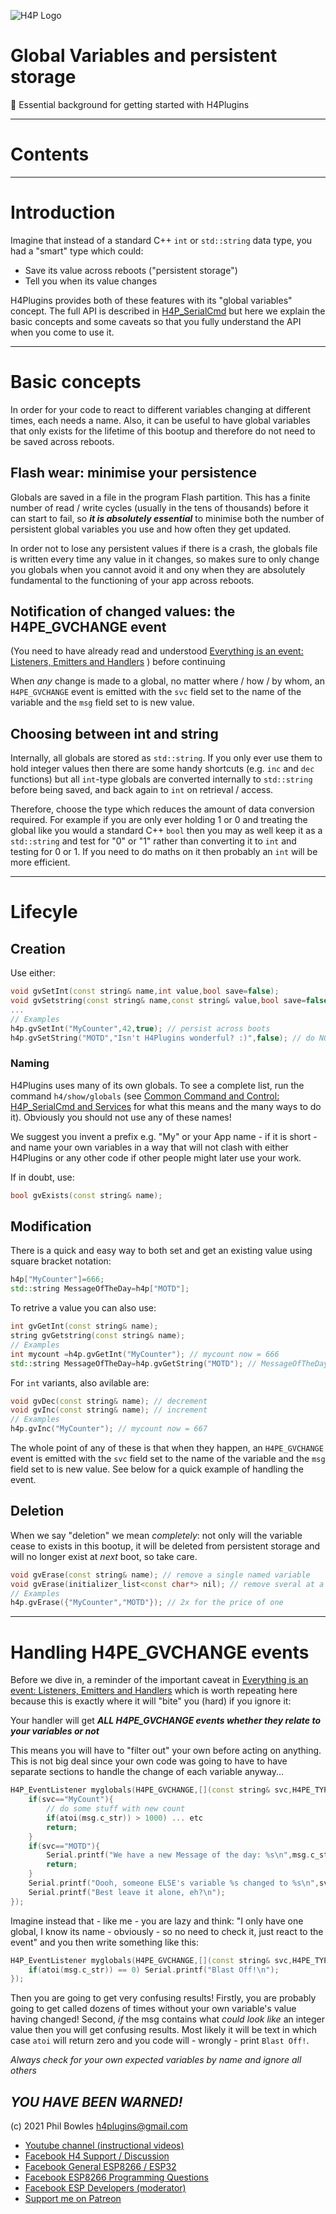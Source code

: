 ![H4P Logo](../assets/DiagLogo.jpg)
# Global Variables and persistent storage

:gem: Essential background for getting started with H4Plugins

---

# Contents


---

# Introduction

Imagine that instead of a standard C++ `int` or `std::string` data type, you had a "smart" type which could:

* Save its value across reboots ("persistent storage")
* Tell you when its value changes

H4Plugins provides both of these features with its "global variables" concept. The full API is described in [H4P_SerialCmd](h4p.md) but here we explain the basic concepts and some caveats so that you fully understand the API when you come to use it.

---

# Basic concepts

In order for your code to react to different variables changing at different times, each needs a name. Also, it can be useful to have global variables that only exists for the lifetime of this bootup and therefore do not need to be saved across reboots.

## Flash wear: minimise your persistence

Globals are saved in a file in the program Flash partition. This has a finite number of read / write cycles (usually in the tens of thousands) before it can start to fail, so ***it is absolutely essential*** to minimise both the number of persistent global variables you use and how often they get updated.

In order not to lose any persistent values if there is a crash, the globals file is written every time any value in it changes, so makes sure to only change you globals when you cannot avoid it and ony when they are absolutely fundamental to the functioning of your app across reboots.

## Notification of changed values: the H4PE_GVCHANGE event

(You need to have already read and understood [Everything is an event: Listeners, Emitters and Handlers](events.md) ) before continuing

When *any* change is made to a global, no matter where / how / by whom, an `H4PE_GVCHANGE` event is emitted with the `svc` field set to the name of the variable and the `msg` field set to is new value.

## Choosing between int and string

Internally, all globals are stored as `std::string`. If you only ever use them to hold integer values then there are some handy shortcuts (e.g. `inc` and `dec` functions) but all `int`-type globals are converted internally to  `std::string` before being saved, and back again to `int` on retrieval / access.

Therefore, choose the type which reduces the amount of data conversion required. For example if you are only ever holding 1 or 0 and treating the global like you would a standard C++ `bool` then you may as well keep it as a `std::string` and test for "0" or "1" rather than converting it to `int` and testing for 0 or 1. If you need to do maths on it then probably an `int` will be more efficient.

---

# Lifecyle

## Creation

Use either:

```cpp
void gvSetInt(const string& name,int value,bool save=false);
void gvSetstring(const string& name,const string& value,bool save=false);
...
// Examples
h4p.gvSetInt("MyCounter",42,true); // persist across boots
h4p.gvSetString("MOTD","Isn't H4Plugins wonderful? :)",false); // do NOT persist across boots
```

### Naming

H4Plugins uses many of its own globals. To see a complete list, run the command `h4/show/globals` (see [Common Command and Control: H4P_SerialCmd and Services](ccc.md) for what this means and the many ways to do it). Obviously you should not use any of these names!

We suggest you invent a prefix e.g. "My" or your App name - if it is short - and name your own variables in a way that will not clash with either H4Plugins or any other code if other people might later use your work.

If in doubt, use:

```cpp
bool gvExists(const string& name);
```

## Modification

There is a quick and easy way to both set and get an existing value using square bracket notation:

```cpp
h4p["MyCounter"]=666;
std::string MessageOfTheDay=h4p["MOTD"];
```

To retrive a value you can also use:

```cpp
int gvGetInt(const string& name);
string gvGetstring(const string& name);
// Examples
int mycount =h4p.gvGetInt("MyCounter"); // mycount now = 666
std::string MessageOfTheDay=h4p.gvGetString("MOTD"); // MessageOfTheDay = "Isn't H4Plugins wonderful? :)" (Answer: YES!)
```

For `int` variants, also avilable are:

```cpp
void gvDec(const string& name); // decrement
void gvInc(const string& name); // increment
// Examples
h4p.gvInc("MyCounter"); // mycount now = 667
```

The whole point of any of these is that when they happen, an `H4PE_GVCHANGE` event is emitted with the `svc` field set to the name of the variable and the `msg` field set to is new value. See below for a quick example of handling the event.

## Deletion

When we say "deletion" we mean *completely*: not only will the variable cease to exists in this bootup, it will be deleted from persistent storage and will no longer exist at *next* boot, so take care.

```cpp
void gvErase(const string& name); // remove a single named variable
void gvErase(initializer_list<const char*> nil); // remove sveral at a time using C++ initialiser list
// Examples
h4p.gvErase({"MyCounter","MOTD"}); // 2x for the price of one
```

---

# Handling H4PE_GVCHANGE events

Before we dive in, a reminder of the important caveat in [Everything is an event: Listeners, Emitters and Handlers](events.md#handling-your-own-events) which is worth repeating here because this is exactly where it will "bite" you (hard) if you ignore it:

Your handler will get ***ALL H4PE_GVCHANGE events whether they relate to your variables or not***

This means you will have to "filter out" your own before acting on anything. This is not big deal since your own code was going to have to have separate sections to handle the change of each variable anyway...

```cpp
H4P_EventListener myglobals(H4PE_GVCHANGE,[](const string& svc,H4PE_TYPE t,const string& msg){
    if(svc=="MyCount"){
        // do some stuff with new count
        if(atoi(msg.c_str)) > 1000) ... etc
        return;
    }
    if(svc=="MOTD"){
        Serial.printf("We have a new Message of the day: %s\n",msg.c_str());
        return;
    }
    Serial.printf("Oooh, someone ELSE's variable %s changed to %s\n",svc.c_str(),msg.c_str());    
    Serial.printf("Best leave it alone, eh?\n");    
});
```

Imagine instead that - like me - you are lazy and think: "I only have one global, I know its name - obviously - so no need to check it, just react to the event" and you then write something like this:

```cpp
H4P_EventListener myglobals(H4PE_GVCHANGE,[](const string& svc,H4PE_TYPE t,const string& msg){
    if(atoi(msg.c_str)) == 0) Serial.printf("Blast Off!\n");
});
```

Then you are going to get very confusing results! Firstly, you are probably going to get called dozens of times without your own variable's value having changed! Second, *if* the msg contains what *could look like* an integer value then you will get confusing results. Most likely it will be text in which case `atoi` will return zero and you code will - wrongly - print `Blast Off!`.

*Always check for your own expected variables by name and ignore all others*

***YOU HAVE BEEN WARNED!***
---

(c) 2021 Phil Bowles h4plugins@gmail.com

* [Youtube channel (instructional videos)](https://www.youtube.com/channel/UCYi-Ko76_3p9hBUtleZRY6g)
* [Facebook H4  Support / Discussion](https://www.facebook.com/groups/444344099599131/)
* [Facebook General ESP8266 / ESP32](https://www.facebook.com/groups/2125820374390340/)
* [Facebook ESP8266 Programming Questions](https://www.facebook.com/groups/esp8266questions/)
* [Facebook ESP Developers (moderator)](https://www.facebook.com/groups/ESP8266/)
* [Support me on Patreon](https://patreon.com/esparto)